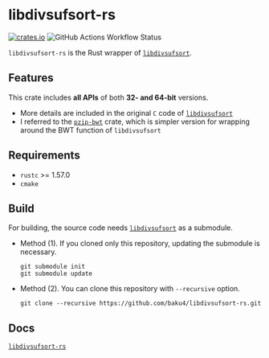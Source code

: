 # libdivsufsort-rs

[![crates.io](https://img.shields.io/crates/v/libdivsufsort-rs.svg?style=flat-square)](https://crates.io/crates/libdivsufsort-rs)
![GitHub Actions Workflow Status](https://img.shields.io/github/actions/workflow/status/baku4/libdivsufsort-rs/ci.yml?style=flat-square)

`libdivsufsort-rs` is the Rust wrapper of [`libdivsufsort`](https://github.com/y-256/libdivsufsort).

## Features
This crate includes **all APIs** of both **32- and 64-bit** versions.
 - More details are included in the original `C` code of [`libdivsufsort`](https://github.com/y-256/libdivsufsort)  
 - I referred to the [`pzip-bwt`](https://crates.io/crates/pzip-bwt) crate, which is simpler version for wrapping around the BWT function of `libdivsufsort`

## Requirements
 - `rustc` >= 1.57.0
 - `cmake`

## Build
For building, the source code needs [`libdivsufsort`](https://github.com/y-256/libdivsufsort) as a submodule.
  - Method (1). If you cloned only this repository, updating the submodule is necessary.
    ```git
    git submodule init
    git submodule update
    ```
  - Method (2). You can clone this repository with `--recursive` option.
    ```git
    git clone --recursive https://github.com/baku4/libdivsufsort-rs.git
    ```
## Docs
[`libdivsufsort-rs`](https://docs.rs/libdivsufsort-rs/)